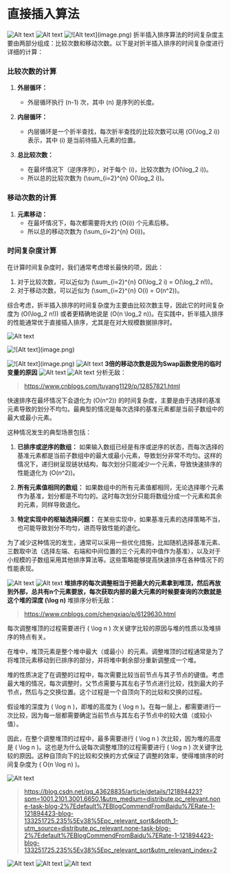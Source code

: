 # 直接插入算法

![Alt text](InsertionSortAnalaysis.png)
![Alt text](InsertionSortAnalaysis2.png)
![!\[Alt text\](image.png)](image.png)
折半插入排序算法的时间复杂度主要由两部分组成：比较次数和移动次数。以下是对折半插入排序的时间复杂度进行详细的计算：

### 比较次数的计算

1. **外层循环：**
   - 外层循环执行 \(n-1\) 次，其中 \(n\) 是序列的长度。

2. **内层循环：**
   - 内层循环是一个折半查找，每次折半查找的比较次数可以用 \(O(\log_2 i)\) 表示，其中 \(i\) 是当前待插入元素的位置。

3. **总比较次数：**
   - 在最坏情况下（逆序序列），对于每个 \(i\)，比较次数为 \(O(\log_2 i)\)。
   - 所以总的比较次数为 \(\sum_{i=2}^{n} O(\log_2 i)\)。

### 移动次数的计算

1. **元素移动：**
   - 在最坏情况下，每次都需要将大约 \(O(i)\) 个元素后移。
   - 所以总的移动次数为 \(\sum_{i=2}^{n} O(i)\)。

### 时间复杂度计算

在计算时间复杂度时，我们通常考虑增长最快的项，因此：

1. 对于比较次数，可以近似为 \(\sum_{i=2}^{n} O(\log_2 i) = O(\log_2 n!)\)。
2. 对于移动次数，可以近似为 \(\sum_{i=2}^{n} O(i) = O(n^2)\)。

综合考虑，折半插入排序的时间复杂度为主要由比较次数主导，因此它的时间复杂度为 \(O(\log_2 n!)\) 或者更精确地说是 \(O(n \log_2 n)\)。在实践中，折半插入排序的性能通常优于直接插入排序，尤其是在对大规模数据排序时。

![Alt text](image1.png)

![!\[Alt text\](image.png)](image2.png)

![!\[Alt text\](image.png)](image3.png)
![Alt text](image4.png)
**3倍的移动次数是因为Swap函数使用的临时变量的原因**
![Alt text](image-1.png)
![Alt text](image-2.png)
分析无敌：
> <https://www.cnblogs.com/tuyang1129/p/12857821.html>

快速排序在最坏情况下会退化为 \(O(n^2)\) 的时间复杂度，主要是由于选择的基准元素导致的划分不均匀。最典型的情况是每次选择的基准元素都是当前子数组中的最大或最小元素。

这种情况发生的典型场景包括：

1. **已排序或逆序的数组：** 如果输入数组已经是有序或逆序的状态，而每次选择的基准元素都是当前子数组中的最大或最小元素，导致划分非常不均匀。这样的情况下，递归树呈现链状结构，每次划分只能减少一个元素，导致快速排序的性能退化为 \(O(n^2)\)。

2. **所有元素值相同的数组：** 如果数组中的所有元素值都相同，无论选择哪个元素作为基准，划分都是不均匀的。这时每次划分只能将数组分成一个元素和其余的元素，同样导致退化。

3. **特定实现中的枢轴选择问题：** 在某些实现中，如果基准元素的选择策略不当，也可能导致划分不均匀，进而导致性能的退化。

为了减少这种情况的发生，通常可以采用一些优化措施，比如随机选择基准元素、三数取中法（选择左端、右端和中间位置的三个元素的中值作为基准），以及对于小规模的子数组采用其他排序算法等。这些策略能够提高快速排序在各种情况下的性能表现。

![Alt text](image-3.png)
![Alt text](image-4.png)
**堆排序的每次调整相当于把最大的元素拿到堆顶，然后再放到外部，总共有n个元素要放，每次获取内部的最大元素的时候要查询的次数就是这个堆的深度 \(\log n\)**
堆排序分析无敌：
><https://www.cnblogs.com/chengxiao/p/6129630.html>

每次调整堆顶的过程需要进行 \( \log n \) 次关键字比较的原因与堆的性质以及堆排序的特点有关。

在堆中，堆顶元素是整个堆中最大（或最小）的元素。调整堆顶的过程通常是为了将堆顶元素移动到已排序的部分，并将堆中剩余部分重新调整成一个堆。

堆的性质决定了在调整的过程中，每次需要比较当前节点与其子节点的键值。考虑最大堆的情况，每次调整时，父节点需要与其左右子节点进行比较，找到最大的子节点，然后与之交换位置。这个过程是一个自顶向下的比较和交换的过程。

假设堆的深度为 \( \log n \)，即堆的高度为 \( \log n \)。在每一层上，都需要进行一次比较，因为每一层都需要确定当前节点与其左右子节点中的较大值（或较小值）。

因此，在整个调整堆顶的过程中，最多需要进行 \( \log n \) 次比较，因为堆的高度是 \( \log n \)。这也是为什么说每次调整堆顶的过程需要进行 \( \log n \) 次关键字比较的原因。这种自顶向下的比较和交换的方式保证了调整的效率，使得堆排序的时间复杂度为 \( O(n \log n) \)。

![Alt text](image-5.png)
>https://blog.csdn.net/qq_43628835/article/details/121894423?spm=1001.2101.3001.6650.1&utm_medium=distribute.pc_relevant.none-task-blog-2%7Edefault%7EBlogCommendFromBaidu%7ERate-1-121894423-blog-133251725.235%5Ev38%5Epc_relevant_sort&depth_1-utm_source=distribute.pc_relevant.none-task-blog-2%7Edefault%7EBlogCommendFromBaidu%7ERate-1-121894423-blog-133251725.235%5Ev38%5Epc_relevant_sort&utm_relevant_index=2

![Alt text](image-6.png)
![Alt text](image-7.png)
![Alt text](image-8.png)
